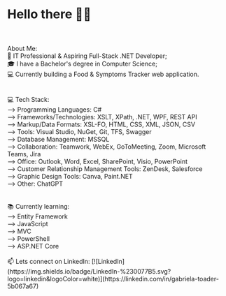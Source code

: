 # Hello there 👋🏽
<br>
<br>About Me:
<br>💼 IT Professional & Aspiring Full-Stack .NET Developer;
<br>🎓 I have a Bachelor's degree in Computer Science;
<br>💻 Currently building a Food & Symptoms Tracker web application.
<br>
<br>
<br>💻 Tech Stack:
<br>--> Programming Languages: C#
<br>--> Frameworks/Technologies: XSLT, XPath, .NET, WPF, REST API
<br>--> Markup/Data Formats: XSL-FO, HTML, CSS, XML, JSON, CSV
<br>--> Tools: Visual Studio, NuGet, Git, TFS, Swagger
<br>--> Database Management: MSSQL
<br>--> Collaboration: Teamwork, WebEx, GoToMeeting, Zoom, Microsoft Teams, Jira
<br>--> Office: Outlook, Word, Excel, SharePoint, Visio, PowerPoint
<br>--> Customer Relationship Management Tools: ZenDesk, Salesforce
<br>--> Graphic Design Tools: Canva, Paint.NET
<br>--> Other: ChatGPT
<br>
<br>
<br>📚 Currently learning:
<br>--> Entity Framework
<br>--> JavaScript
<br>--> MVC
<br>--> PowerShell
<br>--> ASP.NET Core
<br>
<br>📫 Lets connect on LinkedIn: [![LinkedIn](https://img.shields.io/badge/LinkedIn-%230077B5.svg?logo=linkedin&logoColor=white)](https://linkedin.com/in/gabriela-toader-5b067a67) 
